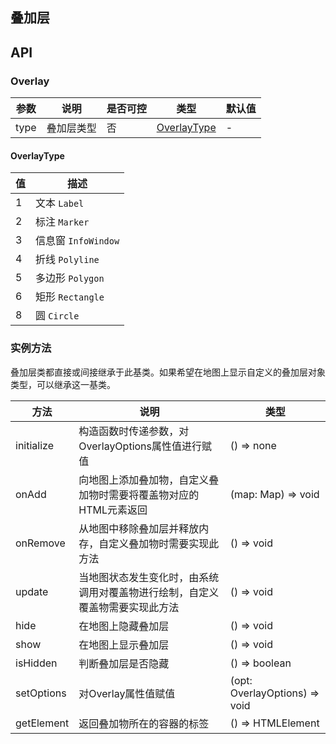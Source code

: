 ## 叠加层

## API

### Overlay

| 参数 | 说明       | 是否可控 | 类型                        | 默认值 |
| ---- | ---------- | -------- | --------------------------- | ------ |
| type | 叠加层类型 | 否       | [OverlayType](#overlaytype) | -      |

#### OverlayType

| 值  | 描述                |
| --- | ------------------- |
| 1   | 文本 `Label`        |
| 2   | 标注 `Marker`       |
| 3   | 信息窗 `InfoWindow` |
| 4   | 折线 `Polyline`     |
| 5   | 多边形 `Polygon`    |
| 6   | 矩形 `Rectangle`    |
| 8   | 圆 `Circle`         |

### 实例方法

叠加层类都直接或间接继承于此基类。如果希望在地图上显示自定义的叠加层对象类型，可以继承这一基类。

| 方法       | 说明                                                                         | 类型                          |
| ---------- | ---------------------------------------------------------------------------- | ----------------------------- |
| initialize | 构造函数时传递参数，对OverlayOptions属性值进行赋值                           | () => none                    |
| onAdd      | 向地图上添加叠加物，自定义叠加物时需要将覆盖物对应的HTML元素返回             | (map: Map) => void            |
| onRemove   | 从地图中移除叠加层并释放内存，自定义叠加物时需要实现此方法                   | () => void                    |
| update     | 当地图状态发生变化时，由系统调用对覆盖物进行绘制，自定义覆盖物需要实现此方法 | () => void                    |
| hide       | 在地图上隐藏叠加层                                                           | () => void                    |
| show       | 在地图上显示叠加层                                                           | () => void                    |
| isHidden   | 判断叠加层是否隐藏                                                           | () => boolean                 |
| setOptions | 对Overlay属性值赋值                                                          | (opt: OverlayOptions) => void |
| getElement | 返回叠加物所在的容器的标签                                                   | () => HTMLElement             |
